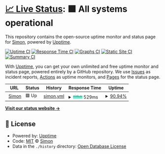 # [📈 Live Status](https://StopmotionSimonYT.github.io/website-uptime): <!--live status--> **🟩 All systems operational**

This repository contains the open-source uptime monitor and status page for [Simon](https://simonrijntjes.nl), powered by [Upptime](https://github.com/upptime/upptime).

[![Uptime CI](https://github.com/StopmotionSimonYT/website-uptime/workflows/Uptime%20CI/badge.svg)](https://github.com/StopmotionSimonYT/website-uptime/actions?query=workflow%3A%22Uptime+CI%22)
[![Response Time CI](https://github.com/StopmotionSimonYT/website-uptime/workflows/Response%20Time%20CI/badge.svg)](https://github.com/StopmotionSimonYT/website-uptime/actions?query=workflow%3A%22Response+Time+CI%22)
[![Graphs CI](https://github.com/StopmotionSimonYT/website-uptime/workflows/Graphs%20CI/badge.svg)](https://github.com/StopmotionSimonYT/website-uptime/actions?query=workflow%3A%22Graphs+CI%22)
[![Static Site CI](https://github.com/StopmotionSimonYT/website-uptime/workflows/Static%20Site%20CI/badge.svg)](https://github.com/StopmotionSimonYT/website-uptime/actions?query=workflow%3A%22Static+Site+CI%22)
[![Summary CI](https://github.com/StopmotionSimonYT/website-uptime/workflows/Summary%20CI/badge.svg)](https://github.com/StopmotionSimonYT/website-uptime/actions?query=workflow%3A%22Summary+CI%22)

With [Upptime](https://upptime.js.org), you can get your own unlimited and free uptime monitor and status page, powered entirely by a GitHub repository. We use [Issues](https://github.com/StopmotionSimonYT/website-uptime/issues) as incident reports, [Actions](https://github.com/StopmotionSimonYT/website-uptime/actions) as uptime monitors, and [Pages](https://StopmotionSimonYT.github.io/website-uptime) for the status page.

<!--start: status pages-->
<!-- This summary is generated by Upptime (https://github.com/upptime/upptime) -->
<!-- Do not edit this manually, your changes will be overwritten -->
<!-- prettier-ignore -->
| URL | Status | History | Response Time | Uptime |
| --- | ------ | ------- | ------------- | ------ |
| <img alt="" src="https://favicons.githubusercontent.com/simonrijntjes.nl" height="13"> [Simon](https://simonrijntjes.nl) | 🟩 Up | [simon.yml](https://github.com/StopmotionSimonYT/website-uptime/commits/HEAD/history/simon.yml) | <details><summary><img alt="Response time graph" src="./graphs/simon/response-time-week.png" height="20"> 529ms</summary><br><a href="https://StopmotionSimonYT.github.io/website-uptime/history/simon"><img alt="Response time 533" src="https://img.shields.io/endpoint?url=https%3A%2F%2Fraw.githubusercontent.com%2FStopmotionSimonYT%2Fwebsite-uptime%2FHEAD%2Fapi%2Fsimon%2Fresponse-time.json"></a><br><a href="https://StopmotionSimonYT.github.io/website-uptime/history/simon"><img alt="24-hour response time 524" src="https://img.shields.io/endpoint?url=https%3A%2F%2Fraw.githubusercontent.com%2FStopmotionSimonYT%2Fwebsite-uptime%2FHEAD%2Fapi%2Fsimon%2Fresponse-time-day.json"></a><br><a href="https://StopmotionSimonYT.github.io/website-uptime/history/simon"><img alt="7-day response time 529" src="https://img.shields.io/endpoint?url=https%3A%2F%2Fraw.githubusercontent.com%2FStopmotionSimonYT%2Fwebsite-uptime%2FHEAD%2Fapi%2Fsimon%2Fresponse-time-week.json"></a><br><a href="https://StopmotionSimonYT.github.io/website-uptime/history/simon"><img alt="30-day response time 533" src="https://img.shields.io/endpoint?url=https%3A%2F%2Fraw.githubusercontent.com%2FStopmotionSimonYT%2Fwebsite-uptime%2FHEAD%2Fapi%2Fsimon%2Fresponse-time-month.json"></a><br><a href="https://StopmotionSimonYT.github.io/website-uptime/history/simon"><img alt="1-year response time 533" src="https://img.shields.io/endpoint?url=https%3A%2F%2Fraw.githubusercontent.com%2FStopmotionSimonYT%2Fwebsite-uptime%2FHEAD%2Fapi%2Fsimon%2Fresponse-time-year.json"></a></details> | <details><summary><a href="https://StopmotionSimonYT.github.io/website-uptime/history/simon">90.94%</a></summary><a href="https://StopmotionSimonYT.github.io/website-uptime/history/simon"><img alt="All-time uptime 96.22%" src="https://img.shields.io/endpoint?url=https%3A%2F%2Fraw.githubusercontent.com%2FStopmotionSimonYT%2Fwebsite-uptime%2FHEAD%2Fapi%2Fsimon%2Fuptime.json"></a><br><a href="https://StopmotionSimonYT.github.io/website-uptime/history/simon"><img alt="24-hour uptime 100.00%" src="https://img.shields.io/endpoint?url=https%3A%2F%2Fraw.githubusercontent.com%2FStopmotionSimonYT%2Fwebsite-uptime%2FHEAD%2Fapi%2Fsimon%2Fuptime-day.json"></a><br><a href="https://StopmotionSimonYT.github.io/website-uptime/history/simon"><img alt="7-day uptime 90.94%" src="https://img.shields.io/endpoint?url=https%3A%2F%2Fraw.githubusercontent.com%2FStopmotionSimonYT%2Fwebsite-uptime%2FHEAD%2Fapi%2Fsimon%2Fuptime-week.json"></a><br><a href="https://StopmotionSimonYT.github.io/website-uptime/history/simon"><img alt="30-day uptime 96.22%" src="https://img.shields.io/endpoint?url=https%3A%2F%2Fraw.githubusercontent.com%2FStopmotionSimonYT%2Fwebsite-uptime%2FHEAD%2Fapi%2Fsimon%2Fuptime-month.json"></a><br><a href="https://StopmotionSimonYT.github.io/website-uptime/history/simon"><img alt="1-year uptime 96.22%" src="https://img.shields.io/endpoint?url=https%3A%2F%2Fraw.githubusercontent.com%2FStopmotionSimonYT%2Fwebsite-uptime%2FHEAD%2Fapi%2Fsimon%2Fuptime-year.json"></a></details>

<!--end: status pages-->

[**Visit our status website →**](https://StopmotionSimonYT.github.io/website-uptime)

## 📄 License

- Powered by: [Upptime](https://github.com/upptime/upptime)
- Code: [MIT](./LICENSE) © [Simon](https://simonrijntjes.nl)
- Data in the `./history` directory: [Open Database License](https://opendatacommons.org/licenses/odbl/1-0/)
